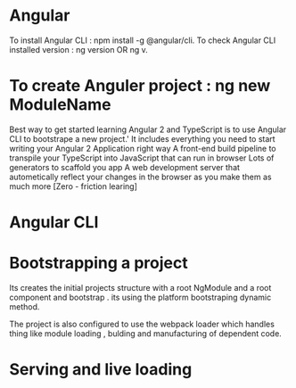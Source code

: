 # Angular
To install Angular CLI : npm install -g @angular/cli.
To check Angular CLI installed version : ng version OR ng v.
# To create Anguler project : ng new ModuleName

Best way to get started learning Angular 2 and TypeScript is to use Angular CLI to bootstrape a new project.'
It includes everything you need to start writing your Angular 2 Application right way
A front-end build pipeline to transpile your TypeScript into JavaScript that can run in browser 
Lots of generators to scaffold you app
A web development server that autometically reflect your changes in the browser as you make them as much more [Zero - friction learing]

# Angular CLI
  # Bootstrapping a project
  Its creates the initial projects structure with a root NgModule and a root component and bootstrap . 
  its using the platform bootstraping dynamic method.

  The project is also configured to use the webpack loader which handles thing like module loading , bulding and manufacturing of dependent code.
  # Serving and live loading
  
  
